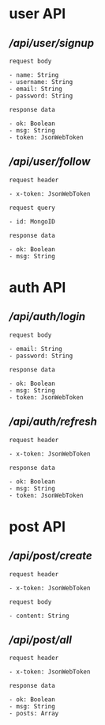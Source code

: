 # user API

## **_/api/user/signup_**

`request body`

```
- name: String
- username: String
- email: String
- password: String
```

`response data`

```
- ok: Boolean
- msg: String
- token: JsonWebToken
```

## **_/api/user/follow_**

`request header`

```
- x-token: JsonWebToken
```

`request query`

```
- id: MongoID
```

`response data`

```
- ok: Boolean
- msg: String
```

# auth API

## **_/api/auth/login_**

`request body`

```
- email: String
- password: String
```

`response data`

```
- ok: Boolean
- msg: String
- token: JsonWebToken
```

## **_/api/auth/refresh_**

`request header`

```
- x-token: JsonWebToken
```

`response data`

```
- ok: Boolean
- msg: String
- token: JsonWebToken
```

# post API

## **_/api/post/create_**

`request header`

```
- x-token: JsonWebToken
```

`request body`

```
- content: String
```

## **_/api/post/all_**

`request header`

```
- x-token: JsonWebToken
```

`response data`

```
- ok: Boolean
- msg: String
- posts: Array
```
